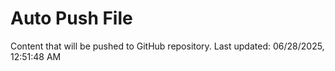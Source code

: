 # Auto Push File

Content that will be pushed to GitHub repository.
Last updated: 06/28/2025, 12:51:48 AM